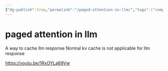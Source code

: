 ```yaml
---
{"dg-publish":true,"permalink":"/paged-attention-in-llm/","tags":["compilation"]}
---
```


# paged attention in llm

A way to cache llm response
Normal kv cache is not applicable for llm response

https://youtu.be/1RxOYLa69Vw

